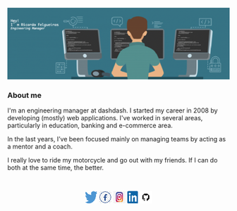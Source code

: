 


![Ricardo Felgueiras header image](https://raw.githubusercontent.com/ricardofelgueiras/ricardofelgueiras/master/images/header_image.png "Header image")

### About me 
I'm an engineering manager at dashdash. I started my career in 2008 by developing (mostly) web applications. I've worked in several areas, particularly in education, banking and e-commerce area.

In the last years, I’ve been focused mainly on managing teams by acting as a mentor and a coach.

I really love to ride my motorcycle and go out with my friends. If I can do both at the same time, the better.

<br/>

<div align="center">

[![alt text][1.1]][1]
[![alt text][2.1]][2]
[![alt text][3.1]][3]
[![alt text][4.1]][4]
[![alt text][5.1]][5]

<!-- [1.1]: http://i.imgur.com/tXSoThF.png (twitter icon)
[2.1]: http://i.imgur.com/P3YfQoD.png (facebook icon)
[3.1]: http://i.imgur.com/0o48UoR.png (github icon) -->
[1.1]: https://raw.githubusercontent.com/ricardofelgueiras/ricardofelgueiras/master/images/twitter_icon.png (twitter icon)
[2.1]: https://raw.githubusercontent.com/ricardofelgueiras/ricardofelgueiras/master/images/facebook_icon.jpg (facebook icon)
[3.1]: https://raw.githubusercontent.com/ricardofelgueiras/ricardofelgueiras/master/images/instagram_icon.jpg (instagram icon)
[4.1]: https://raw.githubusercontent.com/ricardofelgueiras/ricardofelgueiras/master/images/linkedIn_icon.png (linkedIn icon)
[5.1]: https://raw.githubusercontent.com/ricardofelgueiras/ricardofelgueiras/master/images/github_icon.png (github icon)


[1]: https://twitter.com/RicFelgueiras
[2]: https://www.facebook.com/ricardo.p.felgueiras/
[3]: https://www.instagram.com/armindofelgueiras/
[4]: https://www.linkedin.com/in/ricardo-felgueiras/
[5]: https://github.com/ricardofelgueiras

</div>